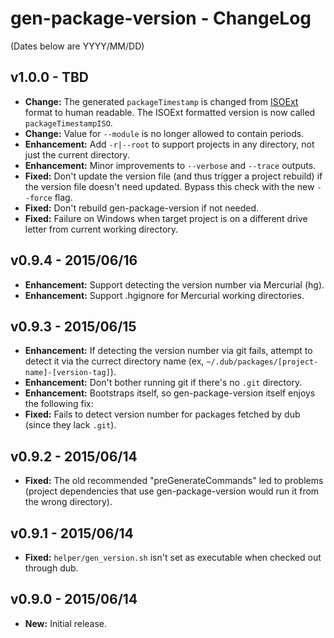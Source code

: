 ﻿gen-package-version - ChangeLog
===============================

(Dates below are YYYY/MM/DD)

v1.0.0 - TBD
-------------------
- **Change:** The generated ```packageTimestamp``` is changed from [ISOExt](http://dlang.org/phobos/std_datetime.html#toISOExtString) format to human readable. The ISOExt formatted version is now called ```packageTimestampISO```.
- **Change:** Value for ```--module``` is no longer allowed to contain periods.
- **Enhancement:** Add ```-r|--root``` to support projects in any directory, not just the current directory.
- **Enhancement:** Minor improvements to ```--verbose``` and ```--trace``` outputs.
- **Fixed:** Don't update the version file (and thus trigger a project rebuild) if the version file doesn't need updated. Bypass this check with the new ```--force``` flag.
- **Fixed:** Don't rebuild gen-package-version if not needed.
- **Fixed:** Failure on Windows when target project is on a different drive letter from current working directory.

v0.9.4 - 2015/06/16
-------------------
- **Enhancement:** Support detecting the version number via Mercurial (hg).
- **Enhancement:** Support .hgignore for Mercurial working directories.

v0.9.3 - 2015/06/15
-------------------
- **Enhancement:** If detecting the version number via git fails, attempt to detect it via the currect directory name (ex, ```~/.dub/packages/[project-name]-[version-tag]```).
- **Enhancement:** Don't bother running git if there's no ```.git``` directory.
- **Enhancement:** Bootstraps itself, so gen-package-version itself enjoys the following fix:
- **Fixed:** Fails to detect version number for packages fetched by dub (since they lack ```.git```).

v0.9.2 - 2015/06/14
-------------------
- **Fixed:** The old recommended "preGenerateCommands" led to problems (project dependencies that use gen-package-version would run it from the wrong directory).

v0.9.1 - 2015/06/14
-------------------
- **Fixed:** ```helper/gen_version.sh``` isn't set as executable when checked out through dub.

v0.9.0 - 2015/06/14
-------------------
- **New:** Initial release.
